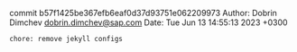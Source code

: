 commit b57f1425be367efb6eaf0d37d93751e062209973
Author: Dobrin Dimchev <dobrin.dimchev@sap.com>
Date:   Tue Jun 13 14:55:13 2023 +0300

    chore: remove jekyll configs
